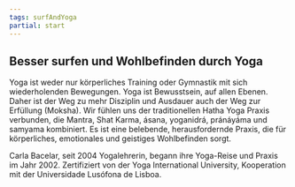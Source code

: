 ```yaml
---
tags: surfAndYoga
partial: start
---
```


## Besser surfen und Wohlbefinden durch Yoga

Yoga ist weder nur körperliches Training oder Gymnastik mit sich wiederholenden Bewegungen. Yoga ist Bewusstsein, auf allen Ebenen. Daher ist der Weg zu mehr Disziplin und Ausdauer auch der Weg zur Erfüllung (Moksha). Wir fühlen uns der traditionellen Hatha Yoga Praxis verbunden, die Mantra, Shat Karma, ásana, yoganidrá, pránáyáma und samyama kombiniert. Es ist eine belebende, herausfordernde Praxis, die für körperliches, emotionales und geistiges Wohlbefinden sorgt.

Carla Bacelar, seit 2004 Yogalehrerin, begann ihre Yoga-Reise und Praxis im Jahr 2002. Zertifiziert von der Yoga International University, Kooperation mit der Universidade Lusófona de Lisboa.
